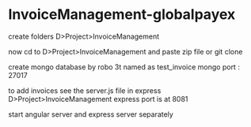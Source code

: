 # InvoiceManagement-globalpayex

create folders D>Project>InvoiceManagement 

now cd to D>Project>InvoiceManagement
and paste zip file or git clone

create mongo database by robo 3t named as test_invoice
mongo port : 27017

to add invoices see the server.js file in express D>Project>InvoiceManagement
express port is at 8081

start angular server and express server separately
